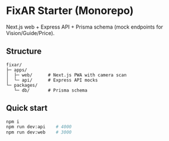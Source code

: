 # FixAR Starter (Monorepo)

Next.js web + Express API + Prisma schema (mock endpoints for Vision/Guide/Price).

## Structure
```
fixar/
├─ apps/
│  ├─ web/      # Next.js PWA with camera scan
│  └─ api/      # Express API mocks
└─ packages/
   └─ db/       # Prisma schema
```

## Quick start
```bash
npm i
npm run dev:api    # 4000
npm run dev:web    # 3000
```
